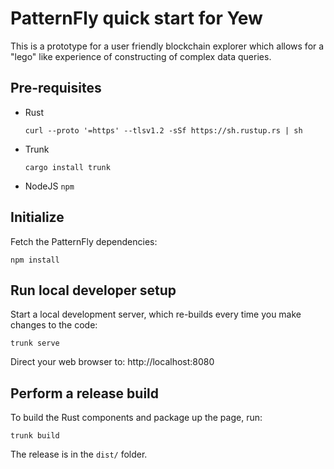 # PatternFly quick start for Yew

This is a prototype for a user friendly blockchain explorer which allows for a "lego" like experience of constructing of complex data queries.

## Pre-requisites

* Rust

      curl --proto '=https' --tlsv1.2 -sSf https://sh.rustup.rs | sh

* Trunk

      cargo install trunk

* NodeJS `npm`

## Initialize

Fetch the PatternFly dependencies:

    npm install

## Run local developer setup

Start a local development server, which re-builds every time you make changes to the code:

    trunk serve

Direct your web browser to: http://localhost:8080

## Perform a release build

To build the Rust components and package up the page, run:

    trunk build

The release is in the `dist/` folder.
